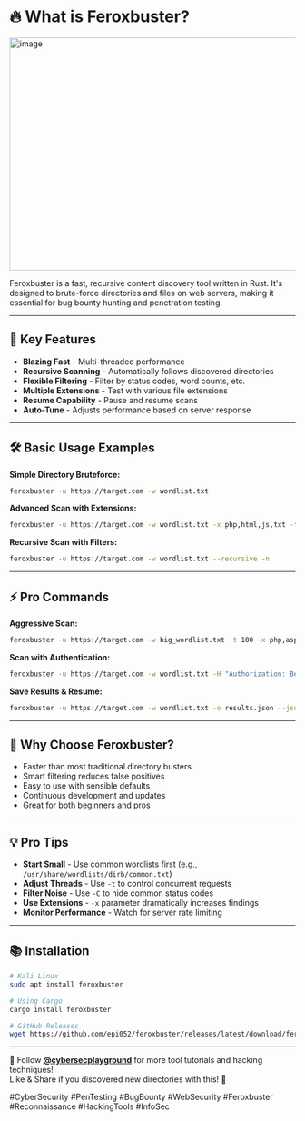 # 🔥 What is Feroxbuster?
<img width="819" height="410" alt="image" src="https://github.com/user-attachments/assets/ee0e76f6-785a-46bb-ad83-d7735ef11500" />

Feroxbuster is a fast, recursive content discovery tool written in Rust. It's designed to brute-force directories and files on web servers, making it essential for bug bounty hunting and penetration testing.

---

## 🚀 Key Features
- **Blazing Fast** - Multi-threaded performance  
- **Recursive Scanning** - Automatically follows discovered directories  
- **Flexible Filtering** - Filter by status codes, word counts, etc.  
- **Multiple Extensions** - Test with various file extensions  
- **Resume Capability** - Pause and resume scans  
- **Auto-Tune** - Adjusts performance based on server response

---

## 🛠️ Basic Usage Examples

**Simple Directory Bruteforce:**
```bash
feroxbuster -u https://target.com -w wordlist.txt
```

**Advanced Scan with Extensions:**
```bash
feroxbuster -u https://target.com -w wordlist.txt -x php,html,js,txt -t 50
```

**Recursive Scan with Filters:**
```bash
feroxbuster -u https://target.com -w wordlist.txt --recursive -n
```

---

## ⚡ Pro Commands

**Aggressive Scan:**
```bash
feroxbuster -u https://target.com -w big_wordlist.txt -t 100 -x php,asp,aspx,jsp -C 404,403 --auto-tune
```

**Scan with Authentication:**
```bash
feroxbuster -u https://target.com -w wordlist.txt -H "Authorization: Bearer token123"
```

**Save Results & Resume:**
```bash
feroxbuster -u https://target.com -w wordlist.txt -o results.json --json
```

---

## 🎯 Why Choose Feroxbuster?
- Faster than most traditional directory busters  
- Smart filtering reduces false positives  
- Easy to use with sensible defaults  
- Continuous development and updates  
- Great for both beginners and pros

---

## 💡 Pro Tips
- **Start Small** - Use common wordlists first (e.g., `/usr/share/wordlists/dirb/common.txt`)  
- **Adjust Threads** - Use `-t` to control concurrent requests  
- **Filter Noise** - Use `-C` to hide common status codes  
- **Use Extensions** - `-x` parameter dramatically increases findings  
- **Monitor Performance** - Watch for server rate limiting

---

## 📚 Installation
```bash
# Kali Linux
sudo apt install feroxbuster

# Using Cargo
cargo install feroxbuster

# GitHub Releases
wget https://github.com/epi052/feroxbuster/releases/latest/download/feroxbuster -O feroxbuster
```

---

🔔 Follow [**@cybersecplayground**](https://t.me/cybersecplayground) for more tool tutorials and hacking techniques!  
Like & Share if you discovered new directories with this! 🚀

#CyberSecurity #PenTesting #BugBounty #WebSecurity #Feroxbuster #Reconnaissance #HackingTools #InfoSec
